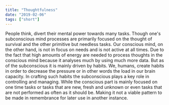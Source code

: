 ```yaml
---
title: "Thoughtfulness"
date: "2019-02-06"
tags: ["short"]
---
```


People think, divert their mental power towards many tasks. Though one's subconscious mind processes are primarily focused on the thought of survival and the other primitive but needless tasks. Our conscious mind, on the other hand, is not in focus on needs and is not active at all times. Due to the fact that high amounts of energy are needed to process thoughts in the conscious mind because it analyses much by using much more data. But as of the subconscious it is mainly driven by habits. We, humans, create habits in order to decrease the pressure or in other words the load in our brain capacity. In crafting such habits the subconscious plays a key role in controlling and managing. While the conscious part is mainly focused on one time tasks or tasks that are new, fresh and unknown or even tasks that are not performed as often as it should be. Making it not a viable pattern to be made in remembrance for later use in another instance.
